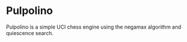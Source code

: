 # Pulpolino #
Pulpolino is a simple UCI chess engine using the negamax algorithm and quiescence search.